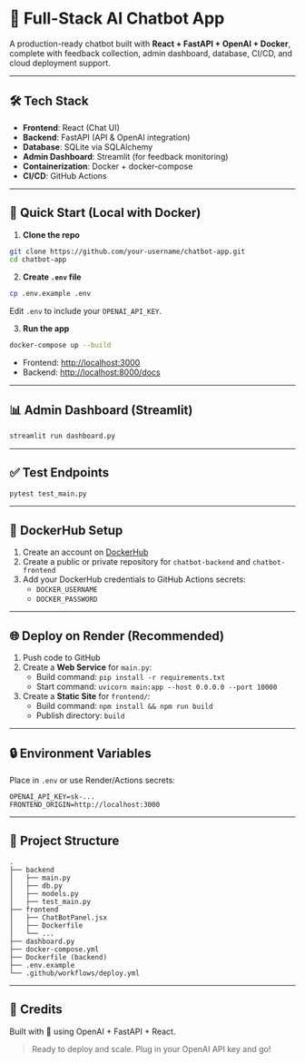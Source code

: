 # 🤖 Full-Stack AI Chatbot App

A production-ready chatbot built with **React + FastAPI + OpenAI + Docker**, complete with feedback collection, admin dashboard, database, CI/CD, and cloud deployment support.

---

## 🛠 Tech Stack
- **Frontend**: React (Chat UI)
- **Backend**: FastAPI (API & OpenAI integration)
- **Database**: SQLite via SQLAlchemy
- **Admin Dashboard**: Streamlit (for feedback monitoring)
- **Containerization**: Docker + docker-compose
- **CI/CD**: GitHub Actions

---

## 🚀 Quick Start (Local with Docker)

1. **Clone the repo**
```bash
git clone https://github.com/your-username/chatbot-app.git
cd chatbot-app
```

2. **Create `.env` file**
```bash
cp .env.example .env
```
Edit `.env` to include your `OPENAI_API_KEY`.

3. **Run the app**
```bash
docker-compose up --build
```
- Frontend: [http://localhost:3000](http://localhost:3000)
- Backend: [http://localhost:8000/docs](http://localhost:8000/docs)

---

## 📊 Admin Dashboard (Streamlit)
```bash
streamlit run dashboard.py
```

---

## ✅ Test Endpoints
```bash
pytest test_main.py
```

---

## 🐳 DockerHub Setup
1. Create an account on [DockerHub](https://hub.docker.com/)
2. Create a public or private repository for `chatbot-backend` and `chatbot-frontend`
3. Add your DockerHub credentials to GitHub Actions secrets:
   - `DOCKER_USERNAME`
   - `DOCKER_PASSWORD`

---

## 🌐 Deploy on Render (Recommended)
1. Push code to GitHub
2. Create a **Web Service** for `main.py`:
   - Build command: `pip install -r requirements.txt`
   - Start command: `uvicorn main:app --host 0.0.0.0 --port 10000`
3. Create a **Static Site** for `frontend/`:
   - Build command: `npm install && npm run build`
   - Publish directory: `build`

---

## 🔒 Environment Variables
Place in `.env` or use Render/Actions secrets:
```
OPENAI_API_KEY=sk-...
FRONTEND_ORIGIN=http://localhost:3000
```

---

## 📁 Project Structure
```
.
├── backend
│   ├── main.py
│   ├── db.py
│   ├── models.py
│   ├── test_main.py
├── frontend
│   ├── ChatBotPanel.jsx
│   ├── Dockerfile
│   └── ...
├── dashboard.py
├── docker-compose.yml
├── Dockerfile (backend)
├── .env.example
└── .github/workflows/deploy.yml
```

---

## 🙌 Credits
Built with 💙 using OpenAI + FastAPI + React.

> Ready to deploy and scale. Plug in your OpenAI API key and go!
